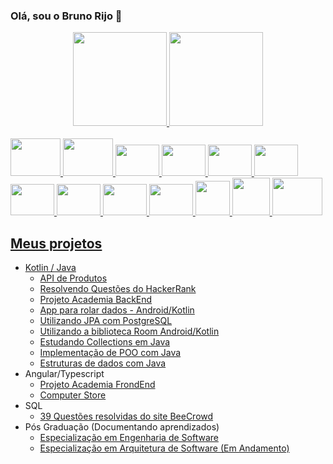### Olá, sou o Bruno Rijo 👋

<div align="center">
  <a href="https://github.com/brunorijo">
  <img height="150em" src="https://github-readme-stats.vercel.app/api?username=brunorijo&show_icons=true&theme=vue&include_all_commits=true&count_private=true"/>
  <img height="150em" src="https://github-readme-stats.vercel.app/api/top-langs/?username=brunorijo&layout=compact&langs_count=7&theme=vue"/>
</div>
 
<div style="display: inline_block"><br>
  <img alignt="center" height="60" width="80" src="https://cdn.jsdelivr.net/gh/devicons/devicon/icons/java/java-original.svg" />
  <img alignt="center" height="60" width="80" src="https://cdn.jsdelivr.net/gh/devicons/devicon/icons/kotlin/kotlin-original-wordmark.svg" />          
  <img alignt="center" height="50" width="70" src="https://cdn.jsdelivr.net/gh/devicons/devicon/icons/intellij/intellij-original.svg" />
  <img alignt="center" height="50" width="70" src="https://cdn.jsdelivr.net/gh/devicons/devicon/icons/androidstudio/androidstudio-original-wordmark.svg" />          
  <img alignt="center" height="50" width="70" src="https://cdn.jsdelivr.net/gh/devicons/devicon/icons/postgresql/postgresql-original-wordmark.svg" />
  <img alignt="center" height="50" width="70" src="https://cdn.jsdelivr.net/gh/devicons/devicon/icons/spring/spring-original-wordmark.svg" />
  <img alignt="center" height="50" width="70" src="https://cdn.jsdelivr.net/gh/devicons/devicon/icons/angularjs/angularjs-original.svg" />         
  <img alignt="center" height="50" width="70" src="https://cdn.jsdelivr.net/gh/devicons/devicon/icons/css3/css3-original-wordmark.svg" />
  <img alignt="center" height="50" width="70" src="https://cdn.jsdelivr.net/gh/devicons/devicon/icons/html5/html5-original-wordmark.svg" />
  <img alignt="center" height="50" width="70" src="https://cdn.jsdelivr.net/gh/devicons/devicon/icons/typescript/typescript-original.svg" />
  <img alignt="center" height="55" width="55" src="https://user-images.githubusercontent.com/3423282/123477765-e4013700-d5d4-11eb-876c-de9aab52153b.png">
  <img alignt="center" height="60" width="60" src="https://user-images.githubusercontent.com/3423282/123478002-3e01fc80-d5d5-11eb-983d-d8aaa7ead156.png">
  <img alignt="center" height="60" width="80" src="https://cdn.jsdelivr.net/gh/devicons/devicon@latest/icons/bitbucket/bitbucket-original-wordmark.svg" />         
</div> 

## Meus projetos
- Kotlin / Java
  - [API de Produtos](https://github.com/BrunoRijo/products-api)
  - [Resolvendo Questões do HackerRank](https://github.com/BrunoRijo/HackerRank)
  - [Projeto Academia BackEnd](https://github.com/BrunoRijo/academia-jpa)
  - [App para rolar dados - Android/Kotlin](https://github.com/BrunoRijo/DiceRoller)
  - [Utilizando JPA com PostgreSQL](https://github.com/BrunoRijo/SpringJPA)
  - [Utilizando a biblioteca Room Android/Kotlin](https://github.com/BrunoRijo/LearningRoom)
  - [Estudando Collections em Java](https://github.com/BrunoRijo/Exercicios_Collections_Java)
  - [Implementação de POO com Java](https://github.com/BrunoRijo/Banco-Digital-em-Java)
  - [Estruturas de dados com Java](https://github.com/BrunoRijo/Estruturas-de-Dados-com-Java)
- Angular/Typescript
  - [Projeto Academia FrondEnd](https://github.com/BrunoRijo/academia-api-front)
  - [Computer Store](https://github.com/BrunoRijo/computer-store)
- SQL
  - [39 Questões resolvidas do site BeeCrowd](https://github.com/BrunoRijo/Beecrowd)
- Pós Graduação (Documentando aprendizados)
  - [Especialização em Engenharia de Software](https://github.com/BrunoRijo/Especializa-o-em-Engenharia-de-Software)
  - [Especialização em Arquitetura de Software (Em Andamento)](https://github.com/BrunoRijo/Especializa-o-em-Arquitetura-de-Software)

<!--
##### Sobre mim:

- 🔭 Atualmente trabalho como **Analista Desenvolvedor de Software na Contmatic Phoenix**
- 🌱 I’m currently learning ...
- 👯 I’m looking to collaborate on ...
- 🤔 I’m looking for help with ...
- 💬 Ask me about ...
- 📫 How to reach me: ...
- 😄 Pronouns: ...
- ⚡ Fun fact: ...
-->
